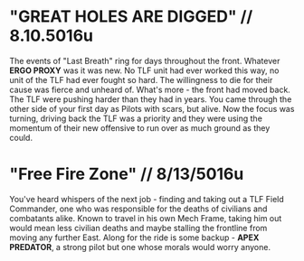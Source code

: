 # "GREAT HOLES ARE DIGGED" // 8.10.5016u

The events of "Last Breath" ring for days throughout the front. Whatever **ERGO PROXY** was it was new. No TLF unit had ever worked this way, no unit of the TLF had ever fought so hard. The willingness to die for their cause was fierce and unheard of. What's more - the front had moved back. The TLF were pushing harder than they had in years. You came through the other side of your first day as Pilots with scars, but alive. Now the focus was turning, driving back the TLF was a priority and they were using the momentum of their new offensive to run over as much ground as they could.

# "Free Fire Zone" // 8/13/5016u

You've heard whispers of the next job - finding and taking out a TLF Field Commander, one who was responsible for the deaths of civilians and combatants alike. Known to travel in his own Mech Frame, taking him out would mean less civilian deaths and maybe stalling the frontline from moving any further East. Along for the ride is some backup - **APEX PREDATOR**, a strong pilot but one whose morals would worry anyone.
